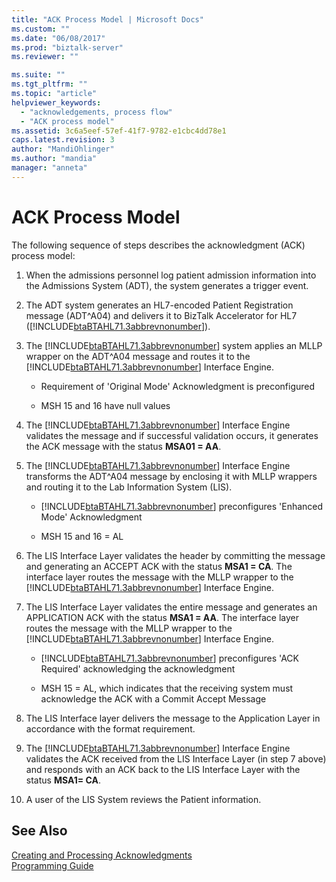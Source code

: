 ```yaml
---
title: "ACK Process Model | Microsoft Docs"
ms.custom: ""
ms.date: "06/08/2017"
ms.prod: "biztalk-server"
ms.reviewer: ""

ms.suite: ""
ms.tgt_pltfrm: ""
ms.topic: "article"
helpviewer_keywords: 
  - "acknowledgements, process flow"
  - "ACK process model"
ms.assetid: 3c6a5eef-57ef-41f7-9782-e1cbc4dd78e1
caps.latest.revision: 3
author: "MandiOhlinger"
ms.author: "mandia"
manager: "anneta"
---
```

# ACK Process Model
The following sequence of steps describes the acknowledgment (ACK) process model:  
  
1.  When the admissions personnel log patient admission information into the Admissions System (ADT), the system generates a trigger event.  
  
2.  The ADT system generates an HL7-encoded Patient Registration message (ADT^A04) and delivers it to BizTalk Accelerator for HL7 ([!INCLUDE[btaBTAHL71.3abbrevnonumber](../../includes/btabtahl71-3abbrevnonumber-md.md)]).  
  
3.  The [!INCLUDE[btaBTAHL71.3abbrevnonumber](../../includes/btabtahl71-3abbrevnonumber-md.md)] system applies an MLLP wrapper on the ADT^A04 message and routes it to the [!INCLUDE[btaBTAHL71.3abbrevnonumber](../../includes/btabtahl71-3abbrevnonumber-md.md)] Interface Engine.  
  
    -   Requirement of 'Original Mode' Acknowledgment is preconfigured  
  
    -   MSH 15 and 16 have null values  
  
4.  The [!INCLUDE[btaBTAHL71.3abbrevnonumber](../../includes/btabtahl71-3abbrevnonumber-md.md)] Interface Engine validates the message and if successful validation occurs, it generates the ACK message with the status **MSA01 = AA**.  
  
5.  The [!INCLUDE[btaBTAHL71.3abbrevnonumber](../../includes/btabtahl71-3abbrevnonumber-md.md)] Interface Engine transforms the ADT^A04 message by enclosing it with MLLP wrappers and routing it to the Lab Information System (LIS).  
  
    -   [!INCLUDE[btaBTAHL71.3abbrevnonumber](../../includes/btabtahl71-3abbrevnonumber-md.md)] preconfigures 'Enhanced Mode' Acknowledgment  
  
    -   MSH 15 and 16 = AL  
  
6.  The LIS Interface Layer validates the header by committing the message and generating an ACCEPT ACK with the status **MSA1 = CA**. The interface layer routes the message with the MLLP wrapper to the [!INCLUDE[btaBTAHL71.3abbrevnonumber](../../includes/btabtahl71-3abbrevnonumber-md.md)] Interface Engine.  
  
7.  The LIS Interface Layer validates the entire message and generates an APPLICATION ACK with the status **MSA1 = AA**. The interface layer routes the message with the MLLP wrapper to the [!INCLUDE[btaBTAHL71.3abbrevnonumber](../../includes/btabtahl71-3abbrevnonumber-md.md)] Interface Engine.  
  
    -   [!INCLUDE[btaBTAHL71.3abbrevnonumber](../../includes/btabtahl71-3abbrevnonumber-md.md)] preconfigures 'ACK Required' acknowledging the acknowledgment  
  
    -   MSH 15 = AL, which indicates that the receiving system must acknowledge the ACK with a Commit Accept Message  
  
8.  The LIS Interface layer delivers the message to the Application Layer in accordance with the format requirement.  
  
9. The [!INCLUDE[btaBTAHL71.3abbrevnonumber](../../includes/btabtahl71-3abbrevnonumber-md.md)] Interface Engine validates the ACK received from the LIS Interface Layer (in step 7 above) and responds with an ACK back to the LIS Interface Layer with the status **MSA1= CA**.  
  
10. A user of the LIS System reviews the Patient information.  
  
## See Also  
 [Creating and Processing Acknowledgments](../../adapters-and-accelerators/accelerator-hl7/creating-and-processing-acknowledgments.md)   
 [Programming Guide](../../adapters-and-accelerators/accelerator-hl7/programming-guide1.md)